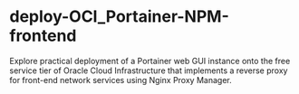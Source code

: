 # deploy-OCI_Portainer-NPM-frontend
Explore practical deployment of a Portainer web GUI instance onto the free service tier of Oracle Cloud Infrastructure that implements a reverse proxy for front-end network services using Nginx Proxy Manager.
